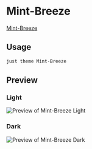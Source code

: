 # Mint-Breeze

[Mint-Breeze](https://quinta0.github.io/)

## Usage

```bash
just theme Mint-Breeze
```

## Preview

### Light

![Preview of Mint-Breeze Light](preview-light.png)

### Dark

![Preview of Mint-Breeze Dark](preview-dark.png)
